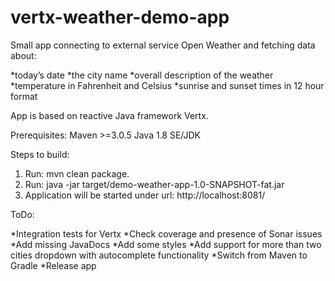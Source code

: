 # vertx-weather-demo-app

Small app connecting to external service Open Weather and fetching data about:

*today’s date
*the city name
*overall description of the weather
*temperature in Fahrenheit and Celsius
*sunrise and sunset times in 12 hour format

App is based on reactive Java framework Vertx.

Prerequisites:
Maven >=3.0.5
Java 1.8 SE/JDK


Steps to build:
1. Run:  mvn clean package.
2. Run: java -jar target/demo-weather-app-1.0-SNAPSHOT-fat.jar
3. Application will be started under url: http://localhost:8081/


ToDo:

*Integration tests  for Vertx
*Check coverage and presence of Sonar issues
*Add missing JavaDocs
*Add some styles
*Add support for more than two cities dropdown with autocomplete functionality
*Switch from Maven to Gradle
*Release app